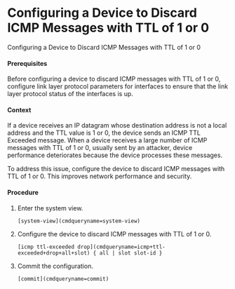 Configuring a Device to Discard ICMP Messages with TTL of 1 or 0
================================================================

Configuring a Device to Discard ICMP Messages with TTL of 1 or 0

#### Prerequisites

Before configuring a device to discard ICMP messages with TTL of 1 or 0, configure link layer protocol parameters for interfaces to ensure that the link layer protocol status of the interfaces is up.


#### Context

If a device receives an IP datagram whose destination address is not a local address and the TTL value is 1 or 0, the device sends an ICMP TTL Exceeded message. When a device receives a large number of ICMP messages with TTL of 1 or 0, usually sent by an attacker, device performance deteriorates because the device processes these messages.

To address this issue, configure the device to discard ICMP messages with TTL of 1 or 0. This improves network performance and security.


#### Procedure

1. Enter the system view.
   
   
   ```
   [system-view](cmdqueryname=system-view)
   ```
2. Configure the device to discard ICMP messages with TTL of 1 or 0.
   
   
   ```
   [icmp ttl-exceeded drop](cmdqueryname=icmp+ttl-exceeded+drop+all+slot) { all | slot slot-id }
   ```
3. Commit the configuration.
   
   
   ```
   [commit](cmdqueryname=commit)
   ```